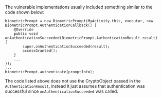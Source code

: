 
The vulnerable implementations usually included something similar to the code shown
below:

    biometricPrompt = new BiometricPrompt(MyActivity.this, executor, new BiometricPrompt.AuthenticationCallback() {
        @Override
        public void onAuthenticationSucceeded(BiometricPrompt.AuthenticationResult result) {
            super.onAuthenticationSucceeded(result);
            accessGranted();
        }
        ...
    });
    ...
    biometricPrompt.authenticate(promptInfo);

The code listed above does not use the CryptoObject passed in the
`AuthenticationResult`, instead it just assumes that authentication was successful
since `onAuthenticationSucceeded` was called.
